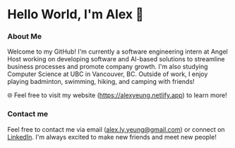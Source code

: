 # Hello World, I'm Alex 👋

<!--
**alyoawesome/alyoawesome** is a ✨ _special_ ✨ repository because its `README.md` (this file) appears on your GitHub profile.

Here are some ideas to get you started:

- 🔭 I’m currently working on ...
- 🌱 I’m currently learning ...
- 👯 I’m looking to collaborate on ...
- 🤔 I’m looking for help with ...
- 💬 Ask me about ...
- 📫 How to reach me: ...
- 😄 Pronouns: ...
- ⚡ Fun fact: ...
-->
### About Me
Welcome to my GitHub! I'm currently a software engineering intern at Angel Host working on developing software and AI-based solutions to streamline business processes and promote company growth. I'm also studying Computer Science at UBC in Vancouver, BC. Outside of work, I enjoy playing badminton, swimming, hiking, and camping with friends!

🌐 Feel free to visit my website (https://alexyeung.netlify.app) to learn more!

### Contact me
Feel free to contact me via email (alex.ly.yeung@gmail.com) or connect on [LinkedIn](www.linkedin.com/in/alexlyeung). I'm always excited to make new friends and meet new people!
